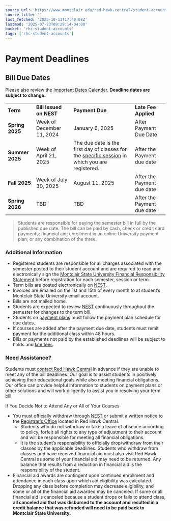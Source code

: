 ```yaml
---
source_url: 'https://www.montclair.edu/red-hawk-central/student-accounts/payment-deadlines/'
source_title: ''
last_fetched: '2025-10-13T17:40:08Z'
lastmod: '2025-07-23T09:29:14-04:00'
bucket: 'rhc-student-accounts'
tags: ['rhc-student-accounts']
---
```


# Payment Deadlines

## Bill Due Dates

Please also review the [Important Dates Calendar.](https://www.montclair.edu/student-services/important-dates/) **Deadline dates are subject to change.**

|  |  |  |  |
| --- | --- | --- | --- |
| **Term** | **Bill Issued on NEST** | **Payment Due** | **Late Fee Applied** |
| **Spring 2025** | Week of December 11, 2024 | January 6, 2025 | After Payment Due Date |
| **Summer 2025** | Week of April 21, 2025 | The due date is the first day of classes for the [specific session](https://www.montclair.edu/summer/courses/session-calendar/) in which you are registered. | After the Payment due date |
| **Fall 2025** | Week of July 30, 2025 | August 11, 2025 | After the Payment due date |
| **Spring 2026** | TBD | TBD | After the Payment due date |

> Students are responsible for paying the semester bill in full by the published due date. The bill can be paid by cash, check or credit card payments; financial aid; enrollment in an online University payment plan; or any combination of the three.

### Additional Information

* Registered students are responsible for all charges associated with the semester posted to their student account and are required to read and electronically sign the [Montclair State University Financial Responsibility Statement](https://www.montclair.edu/red-hawk-central/student-accounts/financial-agreement/) before registration for each semester, session or term.
* Term bills are posted electronically on [NEST](https://nest.montclair.edu/Montclair-State-University/View-and-Pay-My-Bill).
* Invoices are emailed on the 1st and 15th of every month to at student’s Montclair State University email account.
* Bills are not mailed home.
* Students are expected to review [NEST](https://nest.montclair.edu/Montclair-State-University/View-and-Pay-My-Bill) continuously throughout the semester for changes to the term bill.
* Students on [payment plans](https://www.montclair.edu/red-hawk-central/student-accounts/payment-options/tuition-payment-plan/) must follow the payment plan schedule for due dates.
* If courses are added after the payment due date, students must remit payment for the additional class within 48 hours.
* Bills or payments not paid by the established deadlines will be subject to holds and [late fees](https://www.montclair.edu/red-hawk-central/student-accounts/payment-deadlines/late-fees/).

### Need Assistance?

Students must [contact Red Hawk Central](https://www.montclair.edu/red-hawk-central/contact/) in advance if they are unable to meet any of the bill deadlines. Our goal is to assist students in positively achieving their educational goals while also meeting financial obligations. Our office can provide helpful information to students on payment plans or other solutions and will work diligently to assist you in resolving your term bill

If You Decide Not to Attend Any or All of Your Courses

* You must officially withdraw through [NEST](https://www.montclair.edu/nest) or submit a written notice to the [Registrar’s Office](https://www.montclair.edu/red-hawk-central/registrar/) located in Red Hawk Central.
  + Students who do not withdraw or take a leave of absence according to policy, forfeit all rights to any type of adjustment to their account and will be responsible for meeting all financial obligations.
  + It is the student’s responsibility to officially drop/withdraw from their classes by the applicable deadlines. Students who withdraw from classes and have received financial aid must also visit Red Hawk Central as some of your financial aid may need to be returned. Any balance that results from a reduction in financial aid is the responsibility of the student.
* Financial aid awards are contingent upon continued enrollment and attendance in each class upon which aid eligibility was calculated. Dropping any class before completion may decrease eligibility, and some or all of the financial aid awarded may be canceled. If some or all financial aid is canceled because a student drops or fails to attend class, **all canceled aid that was disbursed to the account and resulted in a credit balance that was refunded will need to be paid back to Montclair State University.**